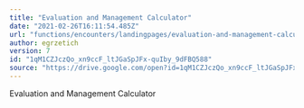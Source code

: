 ```yaml
---
title: "Evaluation and Management Calculator"
date: "2021-02-26T16:11:54.485Z"
url: "functions/encounters/landingpages/evaluation-and-management-calculator.html"
author: egrzetich
version: 7
id: "1qM1CZJczQo_xn9ccF_ltJGaSpJFx-quIby_9dFBQ588"
source: "https://drive.google.com/open?id=1qM1CZJczQo_xn9ccF_ltJGaSpJFx-quIby_9dFBQ588"
---
```

Evaluation and Management Calculator

